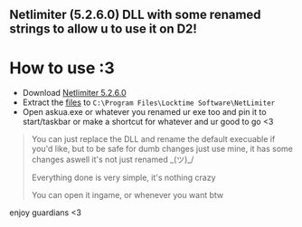 ## Netlimiter (5.2.6.0) DLL with some renamed strings to allow u to use it on D2!

# How to use :3
- Download [Netlimiter 5.2.6.0](https://download.netlimiter.com/nl/netlimiter-5.2.6.0.exe)
- Extract the [files](https://grr.ovh/Osj) to `C:\Program Files\Locktime Software\NetLimiter`
- Open askua.exe or whatever you renamed ur exe too and pin it to start/taskbar or make a shortcut for whatever and ur good to go <3

> You can just replace the DLL and rename the default execuable if you'd like, but to be safe for dumb changes just use mine, it has some changes aswell it's not just renamed \_(ツ)_/
> 
> Everything done is very simple, it's nothing crazy
>
> You can open it ingame, or whenever you want btw




enjoy guardians <3
